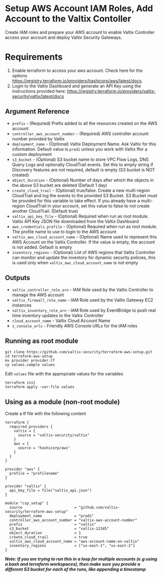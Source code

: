 # Setup AWS Account IAM Roles, Add Account to the Valtix Contoller
Create IAM roles and prepare your AWS account to enable Valtix Controller access your account and deploy Valtix Security Gateways.

# Requirements
1. Enable terraform to access your aws account. Check here for the options https://registry.terraform.io/providers/hashicorp/aws/latest/docs.
1. Login to the Valtix Dashboard and generate an API Key using the instructions provided here: https://registry.terraform.io/providers/valtix-security/valtix/latest/docs

## Argument Reference

* `prefix` - (Required) Prefix added to all the resources created on the AWS account
* `controller_aws_account_number` - (Required) AWS controller account number provided by Valtix
* `deployment_name` - (Optional) Valtix Deployment Name. Ask Valtix for this information. Default value is `prod1` unless you work with Valtix ffor a custom deployment
* `s3_bucket` - (Optional) S3 bucket name to store VPC Flow Logs, DNS Query Logs and optionally CloudTrail events. Set this to empty string if Discovery features are not required, default is empty (S3 bucket is NOT created) 
* `object_duration` - (Optional) Number of days after which the objects in the above S3 bucket are deleted (Default 1 day)
* `create_cloud_trail` - (Optional) true/false. Create a new multi-region CloudTrail and log the events to the provided S3 Bucket. S3 Bucket must be provided for this variable to take effect. If you already have a multi-region CloudTrail in your account, set this value to false to not create another CloudTrail. (Default true)
* `valtix_api_key_file` - (Optional) Required when run as root module. Valtix API Key JSON file downloaded from the Valtix Dashboard
* `aws_credentials_profile` - (Optional) Required when run as root module. The profile name to use to login to the AWS account
* `valtix_aws_cloud_account_name` - (Optional) Name used to represent this AWS Account on the Valtix Controller. If the value is empty, the account is not added. Default is empty
* `inventory_regions` - (Optional) List of AWS regions that Valtix Controller can monitor and update the inventory for dynamic security policies, this is used only when `valtix_aws_cloud_account_name` is not empty

## Outputs

* `valtix_controller_role_arn` - IAM Role used by the Valtix Controller to manage the AWS account
* `valtix_firewall_role_name` - IAM Role used by the Valtix Gateway EC2 instances
* `valtix_inventory_role_arn` - IAM Role used by EventBridge to push real time inventory updates to the Valtix Controller  
* `cloud_account_name` - Valtix Cloud Account Name
* `z_console_urls` - Friendly AWS Console URLs for the IAM roles 

## Running as root module
```
git clone https://github.com/valtix-security/terraform-aws-setup.git
cd terraform-aws-setup
mv provider provider.tf
cp values.sample values
```

Edit `values` file with the appropriate values for the variables

```
terraform init
terraform apply -var-file values
```

## Using as a module (non-root module)

Create a tf file with the following content

```hcl
terraform {
  required_providers {
    valtix = {
      source = "valtix-security/valtix"
    }
    aws = {
      source = "hashicorp/aws"
    }
  }
}

provider "aws" {
  profile = "profilename"
}

provider "valtix" {
  api_key_file = file("valtix_api.json")
}

module "csp_setup" {
  source                        = "github.com/valtix-security/terraform-aws-setup"
  deployment_name               = "prod1"
  controller_aws_account_number = "valtix-aws-account-number"
  prefix                        = "valtix"
  s3_bucket                     = "valtix-12345"
  object_duration               = 1
  create_cloud_trail            = true
  valtix_aws_cloud_account_name = "aws-account-name-on-valtix"
  inventory_regions             = ["us-east-1", "us-east-2"]
}
```

***Note: If you are trying to run this in a loop for multiple accounts (e.g using a bash and terraform workspaces), then make sure you provide a different S3 bucket for each of the runs, like appending a timestamp***
